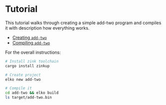 # Tutorial

This tutorial walks through creating a simple add-two program and compiles it with description how everything works.

- [Creating `add-two`](/tutorial/create-zink-project)
- [Compiling `add-two`](/tutorial/compile-zink-project)

For the overall instructions:

```bash
# Install zink toolchain
cargo install zinkup

# Create project
elko new add-two

# Compile it
cd add-two && elko build
ls target/add-two.bin
```
